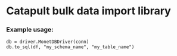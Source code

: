# Catapult bulk data import library

### Example usage:
```
db = driver.MonetDBDriver(conn)
db.to_sql(df, "my_schema_name", "my_table_name")
```
